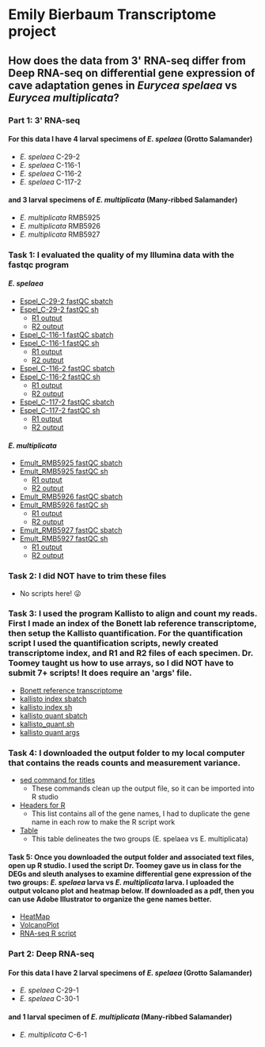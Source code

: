 # Emily Bierbaum Transcriptome project
## How does the data from 3' RNA-seq differ from Deep RNA-seq on differential gene expression of cave adaptation genes in *Eurycea spelaea* vs *Eurycea multiplicata*?

### Part 1: 3' RNA-seq 
#### For this data I have 4 larval specimens of *E. spelaea* (Grotto Salamander)
- *E. spelaea* C-29-2
- *E. spelaea* C-116-1
- *E. spelaea* C-116-2
- *E. spelaea* C-117-2

#### and 3 larval specimens of *E. multiplicata* (Many-ribbed Salamander)
- *E. multiplicata* RMB5925
- *E. multiplicata* RMB5926
- *E. multiplicata* RMB5927

### Task 1: I evaluated the quality of my Illumina data with the fastqc program
#### *E. spelaea*
- [Espel_C-29-2 fastQC sbatch](Espel_C292_fastqc.sbatch)
- [Espel_C-29-2 fastQC sh](Espel_C292_fastqc.sh)
    - [R1 output](Espel_C292_R1_fastqc.html)
    - [R2 output](Espel_C292_R2_fastqc.html)
- [Espel_C-116-1 fastQC sbatch](Espel_C1161_fastqc.sbatch)
- [Espel_C-116-1 fastQC sh](Espel_C1161_fastqc.sh)
    - [R1 output](Espel_C1161_R1_fastqc.html)
    - [R2 output](Espel_C1161_R2_fastqc.html)
- [Espel_C-116-2 fastQC sbatch](Espel_C1162_fastqc.sbatch)
- [Espel_C-116-2 fastQC sh](Espel_C1162_fastqc.sh)
    - [R1 output](Espel_C1162_R1_fastqc.html)
    - [R2 output](Espel_C1162_R2_fastqc.html)
- [Espel_C-117-2 fastQC sbatch](Espel_C1171_fastqc.sbatch)
- [Espel_C-117-2 fastQC sh](Espel_C1171_fastqc.sh)
    - [R1 output](Espel_C1172_R1_fastqc.html)
    - [R2 output](Espel_C1172_R2_fastqc.html)
#### *E. multiplicata*
- [Emult_RMB5925 fastQC sbatch](Emult_RMB5925_fastqc.sbatch)
- [Emult_RMB5925 fastQC sh](Emult_RMB5925_fastqc.sh)
    - [R1 output](Emult_RMB5925_R1_fastqc.html)
    - [R2 output](Emult_RMB5925_R2_fastqc.html)
- [Emult_RMB5926 fastQC sbatch](Emult_RMB5926_fastqc.sbatch)
- [Emult_RMB5926 fastQC sh](Emult_RMB5926_fastqc.sh)
    - [R1 output](Emult_RMB5926_R1_fastqc.html)
    - [R2 output](Emult_RMB5926_R2_fastqc.html)
- [Emult_RMB5927 fastQC sbatch](Emult_RMB5927_fastqc.sbatch)
- [Emult_RMB5927 fastQC sh](Emult_RMB5927_fastqc.sh)
    - [R1 output](Emult_RMB5927_R1_fastqc.html)
    - [R2 output](Emult_RMB5927_R2_fastqc.html)
 
### Task 2: I did NOT have to trim these files
-  No scripts here! 😜

### Task 3: I used the program Kallisto to align and count my reads. First I made an index of the Bonett lab reference transcriptome, then setup the Kallisto quantification. For the quantification script I used the quantification scripts, newly created transcriptome index, and R1 and R2 files of each specimen. Dr. Toomey taught us how to use arrays, so I did NOT have to submit 7+ scripts! It does require an 'args' file.
- [Bonett reference transcriptome](updated_transcriptome.fasta)
- [kallisto index sbatch](kallisto_index.sbatch)
- [kallisto index sh](kallisto_index.sh)
- [kallisto quant sbatch](kallisto_quant.sbatch)
- [kallisto_quant.sh](kallisto_quant.sh)
- [kallisto quant args](kallisto_quant.args)

### Task 4: I downloaded the output folder to my local computer that contains the reads counts and measurement variance.
- [sed command for titles](sed_titles.sh)
    - These commands clean up the output file, so it can be imported into R studio
- [Headers for R](TTC_double_header_nocomma.txt)
    - This list contains all of the gene names, I had to duplicate the gene name in each row to make the R script work
- [Table](ExpTable_TTC.txt)
    - This table delineates the two groups (E. spelaea vs E. multiplicata)

#### Task 5: Once you downloaded the output folder and associated text files, open up R studio. I used the script Dr. Toomey gave us in class for the DEGs and sleuth analyses to examine differential gene expression of the two groups: *E. spelaea* larva vs *E. multiplicata* larva. I uploaded the output volcano plot and heatmap below. If downloaded as a pdf, then you can use Adobe Illustrator to organize the gene names better.
- [HeatMap](heatmap.pdf)
- [VolcanoPlot](volcanoplot.pdf)
- [RNA-seq R script](RNA-seq.R)

### Part 2: Deep RNA-seq 
#### For this data I have 2 larval specimens of *E. spelaea* (Grotto Salamander)
- *E. spelaea* C-29-1
- *E. spelaea* C-30-1

#### and 1 larval specimen of *E. multiplicata* (Many-ribbed Salamander)
- *E. multiplicata* C-6-1
